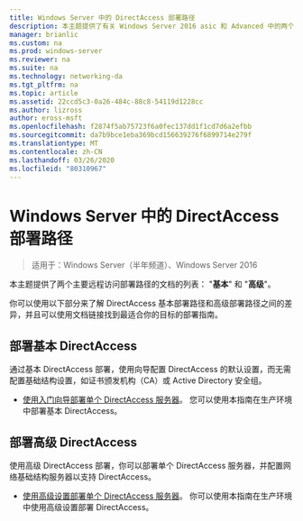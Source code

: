 ```yaml
---
title: Windows Server 中的 DirectAccess 部署路径
description: 本主题提供了有关 Windows Server 2016 asic 和 Advanced 中的两个主要 DirectAccess 部署路径的文档的列表。
manager: brianlic
ms.custom: na
ms.prod: windows-server
ms.reviewer: na
ms.suite: na
ms.technology: networking-da
ms.tgt_pltfrm: na
ms.topic: article
ms.assetid: 22ccd5c3-0a26-484c-88c8-54119d1228cc
ms.author: lizross
author: eross-msft
ms.openlocfilehash: f2874f5ab75723f6a0fec137dd1f1cd7d6a2efbb
ms.sourcegitcommit: da7b9bce1eba369bcd156639276f6899714e279f
ms.translationtype: MT
ms.contentlocale: zh-CN
ms.lasthandoff: 03/26/2020
ms.locfileid: "80310967"
---
```

# <a name="directaccess-deployment-paths-in-windows-server"></a>Windows Server 中的 DirectAccess 部署路径

>适用于：Windows Server（半年频道）、Windows Server 2016

本主题提供了两个主要远程访问部署路径的文档的列表： "**基本**" 和 "**高级**"。  
  
你可以使用以下部分来了解 DirectAccess 基本部署路径和高级部署路径之间的差异，并且可以使用文档链接找到最适合你的目标的部署指南。  
  
## <a name="deploy-basic-directaccess"></a>部署基本 DirectAccess  
通过基本 DirectAccess 部署，使用向导配置 DirectAccess 的默认设置，而无需配置基础结构设置，如证书颁发机构（CA）或 Active Directory 安全组。  
  
-   [使用入门向导部署单个 DirectAccess 服务器](../../remote-access/directaccess/single-server-wizard/Deploy-a-Single-DirectAccess-Server-Using-the-Getting-Started-Wizard.md)。 您可以使用本指南在生产环境中部署基本 DirectAccess。  
  
## <a name="deploy-advanced-directaccess"></a>部署高级 DirectAccess  
使用高级 DirectAccess 部署，你可以部署单个 DirectAccess 服务器，并配置网络基础结构服务器以支持 DirectAccess。  
  
-   [使用高级设置部署单个 DirectAccess 服务器](../../remote-access/directaccess/single-server-advanced/Deploy-a-Single-DirectAccess-Server-with-Advanced-Settings.md)。 你可以使用本指南在生产环境中使用高级设置部署 DirectAccess。  
  



